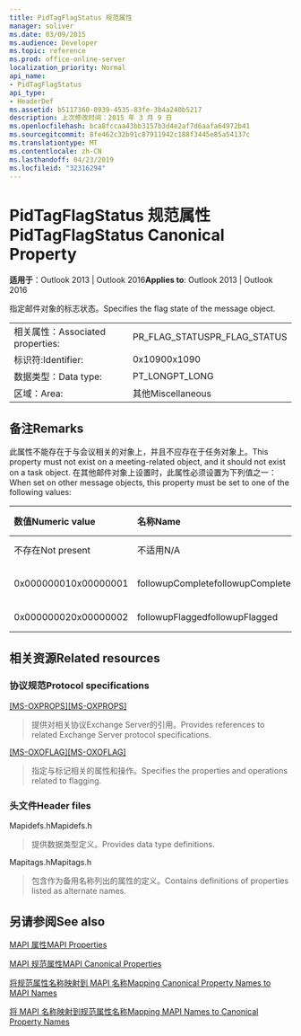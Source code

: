 ```yaml
---
title: PidTagFlagStatus 规范属性
manager: soliver
ms.date: 03/09/2015
ms.audience: Developer
ms.topic: reference
ms.prod: office-online-server
localization_priority: Normal
api_name:
- PidTagFlagStatus
api_type:
- HeaderDef
ms.assetid: b5117360-0939-4535-83fe-3b4a240b5217
description: 上次修改时间：2015 年 3 月 9 日
ms.openlocfilehash: bca8fccaa43bb3157b3d4e2af7d6aafa64972b41
ms.sourcegitcommit: 8fe462c32b91c87911942c188f3445e85a54137c
ms.translationtype: MT
ms.contentlocale: zh-CN
ms.lasthandoff: 04/23/2019
ms.locfileid: "32316294"
---
```

# <a name="pidtagflagstatus-canonical-property"></a><span data-ttu-id="1ac80-103">PidTagFlagStatus 规范属性</span><span class="sxs-lookup"><span data-stu-id="1ac80-103">PidTagFlagStatus Canonical Property</span></span>

  
  
<span data-ttu-id="1ac80-104">**适用于**：Outlook 2013 | Outlook 2016</span><span class="sxs-lookup"><span data-stu-id="1ac80-104">**Applies to**: Outlook 2013 | Outlook 2016</span></span> 
  
<span data-ttu-id="1ac80-105">指定邮件对象的标志状态。</span><span class="sxs-lookup"><span data-stu-id="1ac80-105">Specifies the flag state of the message object.</span></span>
  
|||
|:-----|:-----|
|<span data-ttu-id="1ac80-106">相关属性：</span><span class="sxs-lookup"><span data-stu-id="1ac80-106">Associated properties:</span></span>  <br/> |<span data-ttu-id="1ac80-107">PR_FLAG_STATUS</span><span class="sxs-lookup"><span data-stu-id="1ac80-107">PR_FLAG_STATUS</span></span>  <br/> |
|<span data-ttu-id="1ac80-108">标识符:</span><span class="sxs-lookup"><span data-stu-id="1ac80-108">Identifier:</span></span>  <br/> |<span data-ttu-id="1ac80-109">0x1090</span><span class="sxs-lookup"><span data-stu-id="1ac80-109">0x1090</span></span>  <br/> |
|<span data-ttu-id="1ac80-110">数据类型：</span><span class="sxs-lookup"><span data-stu-id="1ac80-110">Data type:</span></span>  <br/> |<span data-ttu-id="1ac80-111">PT_LONG</span><span class="sxs-lookup"><span data-stu-id="1ac80-111">PT_LONG</span></span>  <br/> |
|<span data-ttu-id="1ac80-112">区域：</span><span class="sxs-lookup"><span data-stu-id="1ac80-112">Area:</span></span>  <br/> |<span data-ttu-id="1ac80-113">其他</span><span class="sxs-lookup"><span data-stu-id="1ac80-113">Miscellaneous</span></span>  <br/> |
   
## <a name="remarks"></a><span data-ttu-id="1ac80-114">备注</span><span class="sxs-lookup"><span data-stu-id="1ac80-114">Remarks</span></span>

<span data-ttu-id="1ac80-115">此属性不能存在于与会议相关的对象上，并且不应存在于任务对象上。</span><span class="sxs-lookup"><span data-stu-id="1ac80-115">This property must not exist on a meeting-related object, and it should not exist on a task object.</span></span> <span data-ttu-id="1ac80-116">在其他邮件对象上设置时，此属性必须设置为下列值之一：</span><span class="sxs-lookup"><span data-stu-id="1ac80-116">When set on other message objects, this property must be set to one of the following values:</span></span>
  
|<span data-ttu-id="1ac80-117">**数值**</span><span class="sxs-lookup"><span data-stu-id="1ac80-117">**Numeric value**</span></span>|<span data-ttu-id="1ac80-118">**名称**</span><span class="sxs-lookup"><span data-stu-id="1ac80-118">**Name**</span></span>|<span data-ttu-id="1ac80-119">**说明**</span><span class="sxs-lookup"><span data-stu-id="1ac80-119">**Description**</span></span>|
|:-----|:-----|:-----|
|<span data-ttu-id="1ac80-120">不存在</span><span class="sxs-lookup"><span data-stu-id="1ac80-120">Not present</span></span>  <br/> |<span data-ttu-id="1ac80-121">不适用</span><span class="sxs-lookup"><span data-stu-id="1ac80-121">N/A</span></span>  <br/> |<span data-ttu-id="1ac80-122">未标记</span><span class="sxs-lookup"><span data-stu-id="1ac80-122">Unflagged</span></span>  <br/> |
|<span data-ttu-id="1ac80-123">0x00000001</span><span class="sxs-lookup"><span data-stu-id="1ac80-123">0x00000001</span></span>  <br/> |<span data-ttu-id="1ac80-124">followupComplete</span><span class="sxs-lookup"><span data-stu-id="1ac80-124">followupComplete</span></span>  <br/> |<span data-ttu-id="1ac80-125">已标记完成</span><span class="sxs-lookup"><span data-stu-id="1ac80-125">Flagged complete</span></span>  <br/> |
|<span data-ttu-id="1ac80-126">0x00000002</span><span class="sxs-lookup"><span data-stu-id="1ac80-126">0x00000002</span></span>  <br/> |<span data-ttu-id="1ac80-127">followupFlagged</span><span class="sxs-lookup"><span data-stu-id="1ac80-127">followupFlagged</span></span>  <br/> |<span data-ttu-id="1ac80-128">已标记</span><span class="sxs-lookup"><span data-stu-id="1ac80-128">Flagged</span></span>  <br/> |
   
## <a name="related-resources"></a><span data-ttu-id="1ac80-129">相关资源</span><span class="sxs-lookup"><span data-stu-id="1ac80-129">Related resources</span></span>

### <a name="protocol-specifications"></a><span data-ttu-id="1ac80-130">协议规范</span><span class="sxs-lookup"><span data-stu-id="1ac80-130">Protocol specifications</span></span>

<span data-ttu-id="1ac80-131">[[MS-OXPROPS]](https://msdn.microsoft.com/library/f6ab1613-aefe-447d-a49c-18217230b148%28Office.15%29.aspx)</span><span class="sxs-lookup"><span data-stu-id="1ac80-131">[[MS-OXPROPS]](https://msdn.microsoft.com/library/f6ab1613-aefe-447d-a49c-18217230b148%28Office.15%29.aspx)</span></span>
  
> <span data-ttu-id="1ac80-132">提供对相关协议Exchange Server的引用。</span><span class="sxs-lookup"><span data-stu-id="1ac80-132">Provides references to related Exchange Server protocol specifications.</span></span>
    
<span data-ttu-id="1ac80-133">[[MS-OXOFLAG]](https://msdn.microsoft.com/library/f1e50be4-ed30-4c2a-b5cb-8ff3aaaf9b91%28Office.15%29.aspx)</span><span class="sxs-lookup"><span data-stu-id="1ac80-133">[[MS-OXOFLAG]](https://msdn.microsoft.com/library/f1e50be4-ed30-4c2a-b5cb-8ff3aaaf9b91%28Office.15%29.aspx)</span></span>
  
> <span data-ttu-id="1ac80-134">指定与标记相关的属性和操作。</span><span class="sxs-lookup"><span data-stu-id="1ac80-134">Specifies the properties and operations related to flagging.</span></span>
    
### <a name="header-files"></a><span data-ttu-id="1ac80-135">头文件</span><span class="sxs-lookup"><span data-stu-id="1ac80-135">Header files</span></span>

<span data-ttu-id="1ac80-136">Mapidefs.h</span><span class="sxs-lookup"><span data-stu-id="1ac80-136">Mapidefs.h</span></span>
  
> <span data-ttu-id="1ac80-137">提供数据类型定义。</span><span class="sxs-lookup"><span data-stu-id="1ac80-137">Provides data type definitions.</span></span>
    
<span data-ttu-id="1ac80-138">Mapitags.h</span><span class="sxs-lookup"><span data-stu-id="1ac80-138">Mapitags.h</span></span>
  
> <span data-ttu-id="1ac80-139">包含作为备用名称列出的属性的定义。</span><span class="sxs-lookup"><span data-stu-id="1ac80-139">Contains definitions of properties listed as alternate names.</span></span>
    
## <a name="see-also"></a><span data-ttu-id="1ac80-140">另请参阅</span><span class="sxs-lookup"><span data-stu-id="1ac80-140">See also</span></span>



[<span data-ttu-id="1ac80-141">MAPI 属性</span><span class="sxs-lookup"><span data-stu-id="1ac80-141">MAPI Properties</span></span>](mapi-properties.md)
  
[<span data-ttu-id="1ac80-142">MAPI 规范属性</span><span class="sxs-lookup"><span data-stu-id="1ac80-142">MAPI Canonical Properties</span></span>](mapi-canonical-properties.md)
  
[<span data-ttu-id="1ac80-143">将规范属性名称映射到 MAPI 名称</span><span class="sxs-lookup"><span data-stu-id="1ac80-143">Mapping Canonical Property Names to MAPI Names</span></span>](mapping-canonical-property-names-to-mapi-names.md)
  
[<span data-ttu-id="1ac80-144">将 MAPI 名称映射到规范属性名称</span><span class="sxs-lookup"><span data-stu-id="1ac80-144">Mapping MAPI Names to Canonical Property Names</span></span>](mapping-mapi-names-to-canonical-property-names.md)

